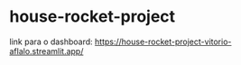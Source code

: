 # house-rocket-project
link para o dashboard: https://house-rocket-project-vitorio-aflalo.streamlit.app/
